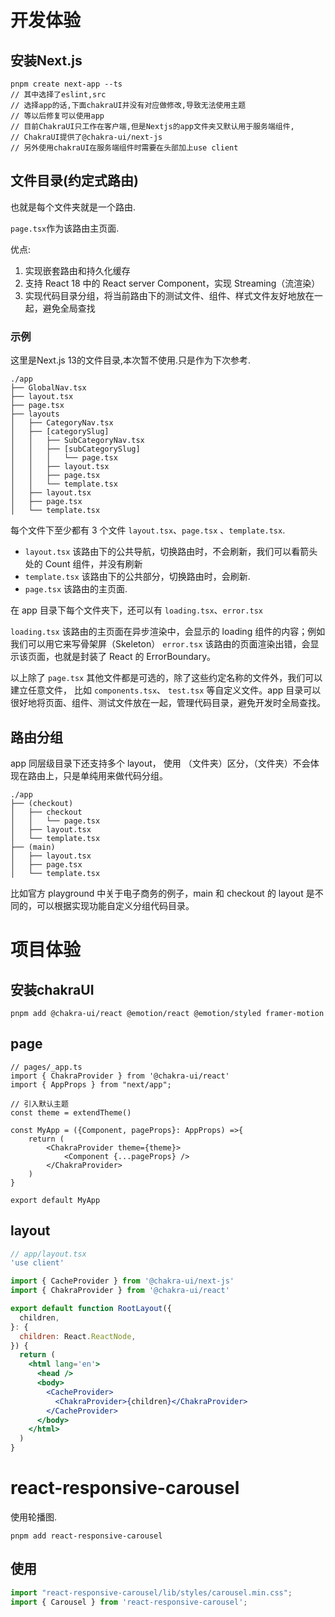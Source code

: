# 开发体验
## 安装Next.js
```
pnpm create next-app --ts
// 其中选择了eslint,src
// 选择app的话,下面chakraUI并没有对应做修改,导致无法使用主题
// 等以后修复可以使用app
// 目前ChakraUI只工作在客户端,但是Nextjs的app文件夹又默认用于服务端组件,
// ChakraUI提供了@chakra-ui/next-js
// 另外使用chakraUI在服务端组件时需要在头部加上use client
```
## 文件目录(约定式路由)
也就是每个文件夹就是一个路由.

`page.tsx`作为该路由主页面.

优点:
1. 实现嵌套路由和持久化缓存
2. 支持 React 18 中的 React server Component，实现 Streaming（流渲染）
3. 实现代码目录分组，将当前路由下的测试文件、组件、样式文件友好地放在一起，避免全局查找
### 示例
这里是Next.js 13的文件目录,本次暂不使用.只是作为下次参考.

```
./app
├── GlobalNav.tsx
├── layout.tsx
├── page.tsx
├── layouts
│   ├── CategoryNav.tsx
│   ├── [categorySlug]
│   │   ├── SubCategoryNav.tsx
│   │   ├── [subCategorySlug]
│   │   │   └── page.tsx
│   │   ├── layout.tsx
│   │   ├── page.tsx
│   │   └── template.tsx
│   ├── layout.tsx
│   ├── page.tsx
│   └── template.tsx
```
每个文件下至少都有 3 个文件 `layout.tsx`、`page.tsx` 、`template.tsx`.

- `layout.tsx` 该路由下的公共导航，切换路由时，不会刷新，我们可以看箭头处的 Count 组件，并没有刷新
- `template.tsx` 该路由下的公共部分，切换路由时，会刷新.
- `page.tsx` 该路由的主页面.

在 app 目录下每个文件夹下，还可以有 `loading.tsx`、`error.tsx`

`loading.tsx` 该路由的主页面在异步渲染中，会显示的 loading 组件的内容；例如我们可以用它来写骨架屏（Skeleton）
`error.tsx` 该路由的页面渲染出错，会显示该页面，也就是封装了 React 的 ErrorBoundary。

以上除了 `page.tsx` 其他文件都是可选的，除了这些约定名称的文件外，我们可以建立任意文件，
比如 `components.tsx`、 `test.tsx` 等自定义文件。app 目录可以很好地将页面、组件、测试文件放在一起，管理代码目录，避免开发时全局查找。

## 路由分组
app 同层级目录下还支持多个 layout， 使用 （文件夹）区分，（文件夹）不会体现在路由上，只是单纯用来做代码分组。
```
./app
├── (checkout)
│   ├── checkout
│   │   └── page.tsx
│   ├── layout.tsx
│   └── template.tsx
├── (main)
│   ├── layout.tsx
│   ├── page.tsx
│   └── template.tsx
```
比如官方 playground 中关于电子商务的例子，main 和 checkout 的 layout 是不同的，可以根据实现功能自定义分组代码目录。
# 项目体验
## 安装chakraUI
```
pnpm add @chakra-ui/react @emotion/react @emotion/styled framer-motion
```
## page
```tsx
// pages/_app.ts
import { ChakraProvider } from '@chakra-ui/react'
import { AppProps } from "next/app";

// 引入默认主题
const theme = extendTheme()

const MyApp = ({Component, pageProps}: AppProps) =>{
    return (
        <ChakraProvider theme={theme}>
            <Component {...pageProps} />
        </ChakraProvider>
    )
}

export default MyApp
```
## layout
```jsx
// app/layout.tsx
'use client'

import { CacheProvider } from '@chakra-ui/next-js'
import { ChakraProvider } from '@chakra-ui/react'

export default function RootLayout({
  children,
}: {
  children: React.ReactNode,
}) {
  return (
    <html lang='en'>
      <head />
      <body>
        <CacheProvider>
          <ChakraProvider>{children}</ChakraProvider>
        </CacheProvider>
      </body>
    </html>
  )
}
```
# react-responsive-carousel
使用轮播图.
```
pnpm add react-responsive-carousel
```
## 使用
```jsx
import "react-responsive-carousel/lib/styles/carousel.min.css";
import { Carousel } from 'react-responsive-carousel';
